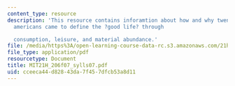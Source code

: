 ```yaml
---
content_type: resource
description: 'This resource contains inforamtion about how and why twentieth-century
  americans came to define the ?good life? through

  consumption, leisure, and material abundance.'
file: /media/https%3A/open-learning-course-data-rc.s3.amazonaws.com/21h-206-american-consumer-culture-fall-2007/cceeca44d82843da7f457dfcb53a8d11_MIT21H_206f07_sylls07.pdf
file_type: application/pdf
resourcetype: Document
title: MIT21H_206f07_sylls07.pdf
uid: cceeca44-d828-43da-7f45-7dfcb53a8d11
---
```

